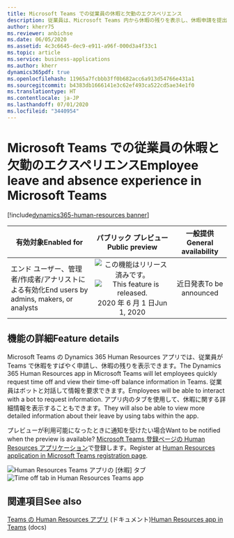 ```yaml
---
title: Microsoft Teams での従業員の休暇と欠勤のエクスペリエンス
description: 従業員は、Microsoft Teams 内から休暇の残りを表示し、休暇申請を提出できます。
author: kherr75
ms.reviewer: anbichse
ms.date: 06/05/2020
ms.assetid: 4c3c6645-dec9-e911-a96f-000d3a4f33c1
ms.topic: article
ms.service: business-applications
ms.author: kherr
dynamics365pdf: true
ms.openlocfilehash: 11965a7fcbbb3ff0b682acc6a913d54766e431a1
ms.sourcegitcommit: b4383db1666141e3c62ef493ca522cd5ae34e1f0
ms.translationtype: HT
ms.contentlocale: ja-JP
ms.lasthandoff: 07/01/2020
ms.locfileid: "3440954"
---
```

# <a name="employee-leave-and-absence-experience-in-microsoft-teams"></a><span data-ttu-id="5b25b-103">Microsoft Teams での従業員の休暇と欠勤のエクスペリエンス</span><span class="sxs-lookup"><span data-stu-id="5b25b-103">Employee leave and absence experience in Microsoft Teams</span></span>
[!include[dynamics365-human-resources banner](../includes/dynamics365-human-resources.md)]

| <span data-ttu-id="5b25b-104">有効対象</span><span class="sxs-lookup"><span data-stu-id="5b25b-104">Enabled for</span></span>    |  <span data-ttu-id="5b25b-105">パブリック プレビュー</span><span class="sxs-lookup"><span data-stu-id="5b25b-105">Public preview</span></span> | <span data-ttu-id="5b25b-106">一般提供</span><span class="sxs-lookup"><span data-stu-id="5b25b-106">General availability</span></span> | 
| ---------- | :----------: |:----------: |
|<span data-ttu-id="5b25b-107">エンド ユーザー、管理者/作成者/アナリストによる有効化</span><span class="sxs-lookup"><span data-stu-id="5b25b-107">End users by admins, makers, or analysts</span></span>|<span data-ttu-id="5b25b-108">![この機能はリリース済みです。](/dynamics365-release-plan/media/green-checkmark.png "この機能はリリース済みです。")</span><span class="sxs-lookup"><span data-stu-id="5b25b-108">![This feature is released.](/dynamics365-release-plan/media/green-checkmark.png "This feature is released.")</span></span> <span data-ttu-id="5b25b-109">2020 年 6 月 1 日</span><span class="sxs-lookup"><span data-stu-id="5b25b-109">Jun 1, 2020</span></span>| <span data-ttu-id="5b25b-110">近日発表</span><span class="sxs-lookup"><span data-stu-id="5b25b-110">To be announced</span></span>|






## <a name="feature-details"></a><span data-ttu-id="5b25b-111">機能の詳細</span><span class="sxs-lookup"><span data-stu-id="5b25b-111">Feature details</span></span>
<!--feature detail start -->
<span data-ttu-id="5b25b-112">Microsoft Teams の Dynamics 365 Human Resources アプリでは、従業員が Teams で休暇をすばやく申請し、休暇の残りを表示できます。</span><span class="sxs-lookup"><span data-stu-id="5b25b-112">The Dynamics 365 Human Resources app in Microsoft Teams will let employees quickly request time off and view their time-off balance information in Teams.</span></span> <span data-ttu-id="5b25b-113">従業員はボットと対話して情報を要求できます。</span><span class="sxs-lookup"><span data-stu-id="5b25b-113">Employees will be able to interact with a bot to request information.</span></span> <span data-ttu-id="5b25b-114">アプリ内のタブを使用して、休暇に関する詳細情報を表示することもできます。</span><span class="sxs-lookup"><span data-stu-id="5b25b-114">They will also be able to view more detailed information about their leave by using tabs within the app.</span></span> 

<span data-ttu-id="5b25b-115">プレビューが利用可能になったときに通知を受けたい場合</span><span class="sxs-lookup"><span data-stu-id="5b25b-115">Want to be notified when the preview is available?</span></span> <span data-ttu-id="5b25b-116">[Microsoft Teams 登録ページの Human Resources アプリケーション](https://aka.ms/d365hrteams)で登録します。</span><span class="sxs-lookup"><span data-stu-id="5b25b-116">Register at [Human Resources application in Microsoft Teams registration page](https://aka.ms/d365hrteams).</span></span>
<!--feature detail end -->

<span data-ttu-id="5b25b-117">![Human Resources Teams アプリの [休暇] タブ](media/hr-teams-leave-app-timeoff-tab.png "Human Resources Teams アプリの [休暇] タブ")</span><span class="sxs-lookup"><span data-stu-id="5b25b-117">![Time off tab in Human Resources Teams app](media/hr-teams-leave-app-timeoff-tab.png "Time off tab in Human Resources Teams app")</span></span>
<!-- Picture 1 -->









## <a name="see-also"></a><span data-ttu-id="5b25b-118">関連項目</span><span class="sxs-lookup"><span data-stu-id="5b25b-118">See also</span></span>

<!--docs start-->
<span data-ttu-id="5b25b-119">[Teams の Human Resources アプリ](https://docs.microsoft.com/dynamics365/human-resources/hr-admin-teams-leave-app) (ドキュメント)</span><span class="sxs-lookup"><span data-stu-id="5b25b-119">[Human Resources app in Teams](https://docs.microsoft.com/dynamics365/human-resources/hr-admin-teams-leave-app) (docs)</span></span>
<!--docs end-->
